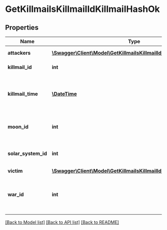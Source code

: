 # GetKillmailsKillmailIdKillmailHashOk

## Properties
Name | Type | Description | Notes
------------ | ------------- | ------------- | -------------
**attackers** | [**\Swagger\Client\Model\GetKillmailsKillmailIdKillmailHashAttacker[]**](GetKillmailsKillmailIdKillmailHashAttacker.md) | attackers array | 
**killmail_id** | **int** | ID of the killmail | 
**killmail_time** | [**\DateTime**](\DateTime.md) | Time that the victim was killed and the killmail generated | 
**moon_id** | **int** | Moon if the kill took place at one | [optional] 
**solar_system_id** | **int** | Solar system that the kill took place in | 
**victim** | [**\Swagger\Client\Model\GetKillmailsKillmailIdKillmailHashVictim**](GetKillmailsKillmailIdKillmailHashVictim.md) |  | 
**war_id** | **int** | War if the killmail is generated in relation to an official war | [optional] 

[[Back to Model list]](../README.md#documentation-for-models) [[Back to API list]](../README.md#documentation-for-api-endpoints) [[Back to README]](../README.md)


